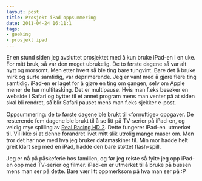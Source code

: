 ```yaml
---
layout: post
title: Prosjekt iPad oppsummering
date: 2011-04-24 16:11:1
tags: 
- geeking
- prosjekt ipad
---
```


Er en stund siden jeg avsluttet prosjektet med å kun bruke iPad-en i en uke. For mitt bruk, så var den meget ubrukelig. De to første dagene så var alt nytt og morsomt. Men etter hvert så ble ting bare tungvint. Bare det å bruke mirk og surfe samtidig, var deprimerende. Jeg er vant med å gjøre flere ting samtidig. iPad-en er laget for å gjøre en ting om gangen, selv om Apple mener de har multitasking. Det er multipause. Hvis man f.eks besøker en webside i Safari og bytter til et annet program mens man venter på at siden skal bli rendret, så blir Safari pauset mens man f.eks sjekker e-post.

Oppsummering: de to første dagene ble brukt til «fornuftige» oppgaver. De resterende fem dagene ble brukt til å se litt på TV-serier på iPad-en, og veldig mye spilling av <a href="http://itunes.apple.com/no/app/real-racing-2-hd/id414566922?mt=8">Real Racing HD 2</a>. Dette fungerer iPad-en  utmerket til. Vil ikke si at denne forandret livet mitt slik utrolig mange maser om. Men tror det har noe med hva jeg bruker datamaskiner til. Min mor hadde helt greit klart seg med en iPad, hadde den bare støttet flash-spill.

Jeg er nå på påskeferie hos familien, og før jeg reiste så fylte jeg opp iPad-en opp med TV-serier og filmer. iPad-en er utmerket til å bruke på bussen mens man ser på dette. Bare vær litt oppmerksom på hva man ser på :P